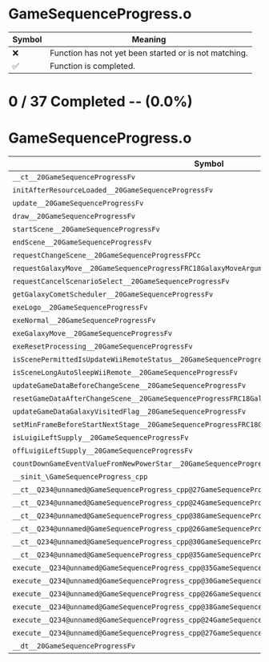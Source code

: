 # GameSequenceProgress.o
| Symbol | Meaning 
| ------------- | ------------- 
| :x: | Function has not yet been started or is not matching. 
| :white_check_mark: | Function is completed. 


# 0 / 37 Completed -- (0.0%)
# GameSequenceProgress.o
| Symbol | Decompiled? |
| ------------- | ------------- |
| `__ct__20GameSequenceProgressFv` | :x: |
| `initAfterResourceLoaded__20GameSequenceProgressFv` | :x: |
| `update__20GameSequenceProgressFv` | :x: |
| `draw__20GameSequenceProgressFv` | :x: |
| `startScene__20GameSequenceProgressFv` | :x: |
| `endScene__20GameSequenceProgressFv` | :x: |
| `requestChangeScene__20GameSequenceProgressFPCc` | :x: |
| `requestGalaxyMove__20GameSequenceProgressFRC18GalaxyMoveArgument` | :x: |
| `requestCancelScenarioSelect__20GameSequenceProgressFv` | :x: |
| `getGalaxyCometScheduler__20GameSequenceProgressFv` | :x: |
| `exeLogo__20GameSequenceProgressFv` | :x: |
| `exeNormal__20GameSequenceProgressFv` | :x: |
| `exeGalaxyMove__20GameSequenceProgressFv` | :x: |
| `exeResetProcessing__20GameSequenceProgressFv` | :x: |
| `isScenePermittedIsUpdateWiiRemoteStatus__20GameSequenceProgressFv` | :x: |
| `isSceneLongAutoSleepWiiRemote__20GameSequenceProgressFv` | :x: |
| `updateGameDataBeforeChangeScene__20GameSequenceProgressFv` | :x: |
| `resetGameDataAfterChangeScene__20GameSequenceProgressFRC18GalaxyMoveArgument` | :x: |
| `updateGameDataGalaxyVisitedFlag__20GameSequenceProgressFv` | :x: |
| `setMinFrameBeforeStartNextStage__20GameSequenceProgressFRC18GalaxyMoveArgument` | :x: |
| `isLuigiLeftSupply__20GameSequenceProgressFv` | :x: |
| `offLuigiLeftSupply__20GameSequenceProgressFv` | :x: |
| `countDownGameEventValueFromNewPowerStar__20GameSequenceProgressFv` | :x: |
| `__sinit_\GameSequenceProgress_cpp` | :x: |
| `__ct__Q234@unnamed@GameSequenceProgress_cpp@27GameSequenceProgressBootingFv` | :x: |
| `__ct__Q234@unnamed@GameSequenceProgress_cpp@24GameSequenceProgressLogoFv` | :x: |
| `__ct__Q234@unnamed@GameSequenceProgress_cpp@38GameSequenceProgressWaitGoToFirstSceneFv` | :x: |
| `__ct__Q234@unnamed@GameSequenceProgress_cpp@26GameSequenceProgressNormalFv` | :x: |
| `__ct__Q234@unnamed@GameSequenceProgress_cpp@30GameSequenceProgressGalaxyMoveFv` | :x: |
| `__ct__Q234@unnamed@GameSequenceProgress_cpp@35GameSequenceProgressResetProcessingFv` | :x: |
| `execute__Q234@unnamed@GameSequenceProgress_cpp@35GameSequenceProgressResetProcessingCFP5Spine` | :x: |
| `execute__Q234@unnamed@GameSequenceProgress_cpp@30GameSequenceProgressGalaxyMoveCFP5Spine` | :x: |
| `execute__Q234@unnamed@GameSequenceProgress_cpp@26GameSequenceProgressNormalCFP5Spine` | :x: |
| `execute__Q234@unnamed@GameSequenceProgress_cpp@38GameSequenceProgressWaitGoToFirstSceneCFP5Spine` | :x: |
| `execute__Q234@unnamed@GameSequenceProgress_cpp@24GameSequenceProgressLogoCFP5Spine` | :x: |
| `execute__Q234@unnamed@GameSequenceProgress_cpp@27GameSequenceProgressBootingCFP5Spine` | :x: |
| `__dt__20GameSequenceProgressFv` | :x: |
